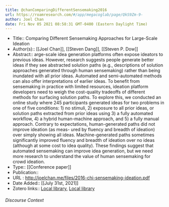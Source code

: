 ```yaml
---
title: @chanComparingDifferentSensemaking2016
url: https://roamresearch.com/#/app/megacoglab/page/QkS9Zm-9-
author: Joel Chan
date: Fri Nov 05 2021 08:58:31 GMT-0400 (Eastern Daylight Time)
---
```


- Title:: Comparing Different Sensemaking Approaches for Large-Scale Ideation
- Author(s):: [[Joel Chan]], [[Steven Dang]], [[Steven P. Dow]]
- Abstract:: arge-scale idea generation platforms often expose ideators to previous ideas. However, research suggests people generate better ideas if they see abstracted solution paths (e.g., descriptions of solution approaches generated through human sensemaking) rather than being inundated with all prior ideas. Automated and semi-automated methods can also offer interpretations of earlier ideas. To benefit from sensemaking in practice with limited resources, ideation platform developers need to weigh the cost-quality tradeoffs of different methods for surfacing solution paths. To explore this, we conducted an online study where 245 participants generated ideas for two problems in one of five conditions: 1) no stimuli, 2) exposure to all prior ideas, or solution paths extracted from prior ideas using 3) a fully automated workflow, 4) a hybrid human-machine approach, and 5) a fully manual approach. Contrary to expectations, human-generated paths did not improve ideation (as meas- ured by fluency and breadth of ideation) over simply showing all ideas. Machine-generated paths sometimes significantly improved fluency and breadth of ideation over no ideas (although at some cost to idea quality). These findings suggest that automated sensemaking can improve idea generation, but we need more research to understand the value of human sensemaking for crowd ideation.
- Type:: [[Conference paper]]
- Publication::
- URL : http://joelchan.me/files/2016-chi-sensemaking-ideation.pdf
- Date Added:: [[July 31st, 2021]]
- Zotero links:: [Local library](zotero://select/groups/2451508/items/GLXMLTV4), [Local library](https://www.zotero.org/groups/2451508/items/GLXMLTV4)

###### Discourse Context



